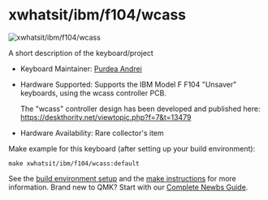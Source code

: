 # xwhatsit/ibm/f104/wcass

![xwhatsit/ibm/f104/wcass](https://i.imgur.com/d4qxnCB.jpg)

A short description of the keyboard/project

* Keyboard Maintainer: [Purdea Andrei](https://github.com/purdeaandrei)
* Hardware Supported: Supports the IBM Model F F104 "Unsaver" keyboards, using the wcass controller PCB.

  The "wcass" controller design has been developed and published here: https://deskthority.net/viewtopic.php?f=7&t=13479

* Hardware Availability: Rare collector's item

Make example for this keyboard (after setting up your build environment):

    make xwhatsit/ibm/f104/wcass:default

See the [build environment setup](https://docs.qmk.fm/#/getting_started_build_tools) and the [make instructions](https://docs.qmk.fm/#/getting_started_make_guide) for more information. Brand new to QMK? Start with our [Complete Newbs Guide](https://docs.qmk.fm/#/newbs).

